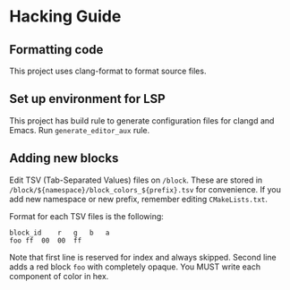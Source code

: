 # Hacking Guide

## Formatting code

This project uses clang-format to format source files.

## Set up environment for LSP

This project has build rule to generate configuration files for
clangd and Emacs. Run `generate_editor_aux` rule.

## Adding new blocks

Edit TSV (Tab-Separated Values) files on `/block`.
These are stored in `/block/${namespace}/block_colors_${prefix}.tsv` for convenience.
If you add new namespace or new prefix, remember editing `CMakeLists.txt`.

Format for each TSV files is the following:

```tsv
block_id	r	g	b	a
foo	ff	00	00	ff
```

Note that first line is reserved for index and always skipped.
Second line adds a red block `foo` with completely opaque.
You MUST write each component of color in hex.
